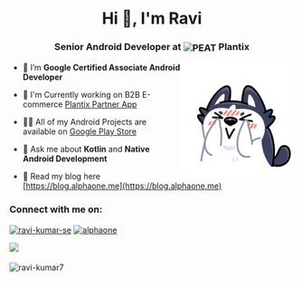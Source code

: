 <h1 align="center">Hi 👋, I'm Ravi</h1>
<h3 align="center">Senior Android Developer at <img align="center" src="https://avatars.githubusercontent.com/u/17291360?s=50&v=4" alt="PEAT" height="40" width="40" /> Plantix </h3>
<img align="right" src="https://github.com/ravi-kumar7/ravi-kumar7/raw/main/HuskySiberian.gif" alt="ravi-kumar-se" height="200" width="200" />

- 🔭 I’m **Google Certified Associate Android Developer**
 
- 👻 I'm Currently working on B2B E-commerce [Plantix Partner App](https://play.google.com/store/apps/details?id=com.ocd.salesbee)

- 👨‍💻 All of my Android Projects are available on [Google Play Store](http://play.google.com/store/apps/dev?id=8102795492034460213)

- 💬 Ask me about **Kotlin** and **Native Android Development**

- 📄 Read my blog here [https://blog.alphaone.me](https://blog.alphaone.me)

<h3 align="left">Connect with me on:</h3>
<p align="left">
<a href="https://linkedin.com/in/ravi-kumar-se" target="blank"><img align="center" src="https://cdn.jsdelivr.net/npm/simple-icons@3.0.1/icons/linkedin.svg" alt="ravi-kumar-se" height="30" width="40" /></a>
<a href="https://stackoverflow.com/users/6147653/alphaone" target="blank"><img align="center" src="https://cdn.jsdelivr.net/npm/simple-icons@3.0.1/icons/stackoverflow.svg" alt="alphaone" height="30" width="40" /></a>
</p>

<a href="https://stackoverflow.com/users/6147653/alphaone" target="blank">![](https://stackoverflow.com/users/flair/6147653.png)</a>

<p><img align="center" src="https://github-readme-streak-stats.herokuapp.com/?user=ravi-kumar7&" alt="ravi-kumar7" /></p>
